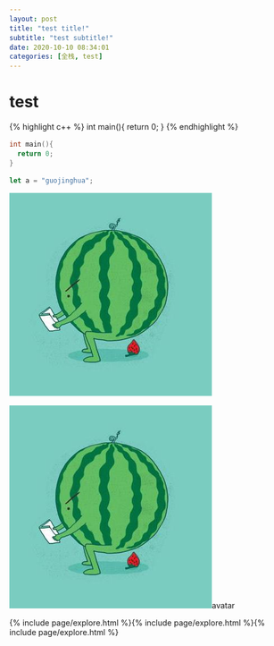 ```yaml
---
layout: post
title: "test title!"
subtitle: "test subtitle!"
date: 2020-10-10 08:34:01
categories: [全栈, test]
---
```


<!-- 记得md文件的文件名一定要加上日期(eg:2020-10-10-filename) ,但最终博客显示的日期是上面date的数据-->

# test

{% highlight c++ %}
int main(){
return 0;
}
{% endhighlight %}

```c++
int main(){
  return 0;
}
```

```js
let a = "guojinghua";
```

![avatar](/assets/img/2020-10-10-test/test.jpeg)

<img src="/assets/img/2020-10-10-test/test.jpeg" alt="a">avatar

{% include page/explore.html %}{% include page/explore.html %}{% include page/explore.html %}

```

```
